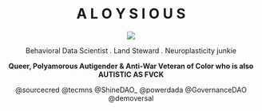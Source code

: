 
<div align=center>

  <h1> A L O Y S I O U S </h1>
  
![](https://pbs.twimg.com/profile_images/1539858981899735040/ZXHYNGmD_200x200.jpg)
  
 Behavioral Data Scientist . Land Steward . Neuroplasticity junkie  
  
  **Queer, Polyamorous Autigender & Anti-War Veteran of Color who is also AUTISTIC AS FVCK** 

  @sourcecred @tecmns @ShineDAO_ @powerdada @GovernanceDAO @demoversal 

</div>
